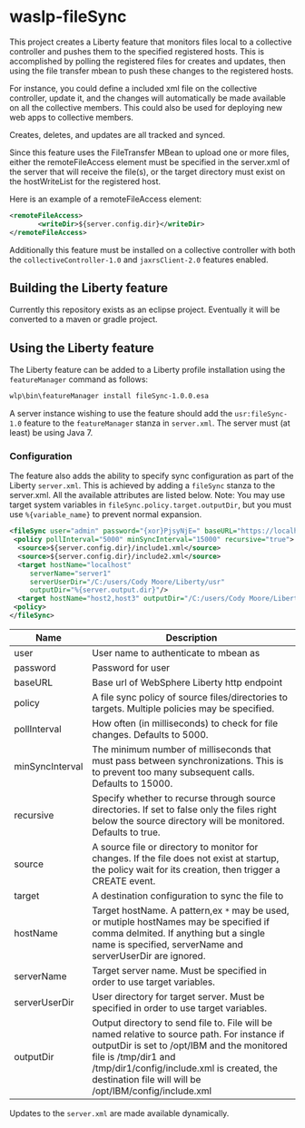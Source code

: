 # waslp-fileSync

This project creates a Liberty feature that monitors files local to a collective controller and pushes them to the specified registered hosts.
This is accomplished by polling the registered files for creates and updates, then using the file transfer mbean to push these changes to the registered hosts.

For instance, you could define a included xml file on the collective controller, update it, and the changes will automatically be made available on all the collective members.
This could also be used for deploying new web apps to collective members.

Creates, deletes, and updates are all tracked and synced.

Since this feature uses the FileTransfer MBean to upload one or more files, either the remoteFileAccess element must be specified in the server.xml of the server that will receive the file(s), or the target directory must exist on the hostWriteList for the registered host.

Here is an example of a remoteFileAccess element:

```xml
<remoteFileAccess> 
       <writeDir>${server.config.dir}</writeDir> 
</remoteFileAccess> 
```

Additionally this feature must be installed on a collective controller with both the `collectiveController-1.0` and `jaxrsClient-2.0` features enabled. 

## Building the Liberty feature
Currently this repository exists as an eclipse project.  Eventually it will be converted to a maven or gradle project.

## Using the Liberty feature

The Liberty feature can be added to a Liberty profile installation using the `featureManager` command as follows:

```bash
wlp\bin\featureManager install fileSync-1.0.0.esa
```

A server instance wishing to use the feature should add the `usr:fileSync-1.0` feature to the `featureManager` stanza in `server.xml`. 
The server must (at least) be using Java 7.


### Configuration

The feature also adds the ability to specify sync configuration as part of the Liberty `server.xml`. 
This is achieved by adding a `fileSync` stanza to the server.xml.
All the available attributes are listed below.
Note: You may use target system variables in `fileSync.policy.target.outputDir`, but you must use `%{variable_name}` to prevent normal expansion.


```xml
<fileSync user="admin" password="{xor}PjsyNjE=" baseURL="https://localhost:9443">
 <policy pollInterval="5000" minSyncInterval="15000" recursive="true">
  <source>${server.config.dir}/include1.xml</source>
  <source>${server.config.dir}/include2.xml</source>
  <target hostName="localhost" 
     serverName="server1" 
     serverUserDir="/C:/users/Cody Moore/Liberty/usr"
     outputDir="%{server.output.dir}"/> 
  <target hostName="host2,host3" outputDir="/C:/users/Cody Moore/Liberty/usr"/> 
 <policy>
</fileSync>
```

Name     | Description
---------|------------
user     | User name to authenticate to mbean as
password | Password for user
baseURL  | Base url of WebSphere Liberty http endpoint
policy   | A file sync policy of source files/directories to targets.  Multiple policies may be specified.
pollInterval | How often (in milliseconds) to check for file changes.  Defaults to 5000.
minSyncInterval | The minimum number of milliseconds that must pass between synchronizations.  This is to prevent too many subsequent calls. Defaults to 15000.
recursive | Specify whether to recurse through source directories.  If set to false only the files right below the source directory will be monitored. Defaults to true.
source | A source file or directory to monitor for changes.  If the file does not exist at startup, the policy wait for its creation, then trigger a CREATE event.
target | A destination configuration to sync the file to
hostName | Target hostName. A pattern,ex `*` may be used, or mutiple hostNames may be specified if comma delmited.  If anything but a single name is specified, serverName and serverUserDir are ignored.
serverName | Target server name.  Must be specified in order to use target variables.
serverUserDir | User directory for target server.  Must be specified in order to use target variables.
outputDir | Output directory to send file to.  File will be named relative to source path.  For instance if outputDir is set to /opt/IBM and the monitored file is /tmp/dir1 and /tmp/dir1/config/include.xml is created, the destination file will will be /opt/IBM/config/include.xml 

Updates to the `server.xml` are made available dynamically.
